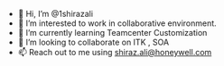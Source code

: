 - 👋 Hi, I’m @1shirazali
- 👀 I’m interested to work in collaborative environment.
- 🌱 I’m currently learning Teamcenter Customization
- 💞️ I’m looking to collaborate on ITK , SOA
- 📫 Reach out to me using shiraz.ali@honeywell.com

<!---
1shirazali/1shirazali is a ✨ special ✨ repository because its `README.md` (this file) appears on your GitHub profile.
You can click the Preview link to take a look at your changes.
--->
